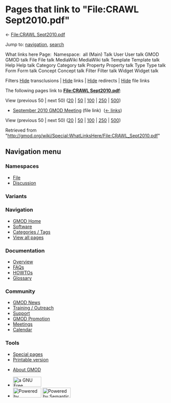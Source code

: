 <div id="mw-page-base" class="noprint">

</div>

<div id="mw-head-base" class="noprint">

</div>

<div id="content" class="mw-body" role="main">

<span id="top"></span>

<div id="mw-js-message" style="display:none;">

</div>



# <span dir="auto">Pages that link to "File:CRAWL Sept2010.pdf"</span>

<div id="bodyContent">

<div id="contentSub">

← [File:CRAWL
Sept2010.pdf](/wiki/File:CRAWL_Sept2010.pdf "File:CRAWL Sept2010.pdf")

</div>

<div id="jump-to-nav" class="mw-jump">

Jump to: [navigation](#mw-navigation), [search](#p-search)

</div>

<div id="mw-content-text">

What links here Page:  Namespace:  all (Main) Talk User User talk GMOD
GMOD talk File File talk MediaWiki MediaWiki talk Template Template talk
Help Help talk Category Category talk Property Property talk Type Type
talk Form Form talk Concept Concept talk Filter Filter talk Widget
Widget talk

Filters
[Hide](/mediawiki/index.php?title=Special:WhatLinksHere/File:CRAWL_Sept2010.pdf&hidetrans=1 "Special:WhatLinksHere/File:CRAWL Sept2010.pdf")
transclusions \|
[Hide](/mediawiki/index.php?title=Special:WhatLinksHere/File:CRAWL_Sept2010.pdf&hidelinks=1 "Special:WhatLinksHere/File:CRAWL Sept2010.pdf")
links \|
[Hide](/mediawiki/index.php?title=Special:WhatLinksHere/File:CRAWL_Sept2010.pdf&hideredirs=1 "Special:WhatLinksHere/File:CRAWL Sept2010.pdf")
redirects \|
[Hide](/mediawiki/index.php?title=Special:WhatLinksHere/File:CRAWL_Sept2010.pdf&hideimages=1 "Special:WhatLinksHere/File:CRAWL Sept2010.pdf")
file links

The following pages link to **[File:CRAWL
Sept2010.pdf](/wiki/File:CRAWL_Sept2010.pdf "File:CRAWL Sept2010.pdf")**:

View (previous 50 \| next 50)
([20](/mediawiki/index.php?title=Special:WhatLinksHere/File:CRAWL_Sept2010.pdf&limit=20 "Special:WhatLinksHere/File:CRAWL Sept2010.pdf")
\|
[50](/mediawiki/index.php?title=Special:WhatLinksHere/File:CRAWL_Sept2010.pdf&limit=50 "Special:WhatLinksHere/File:CRAWL Sept2010.pdf")
\|
[100](/mediawiki/index.php?title=Special:WhatLinksHere/File:CRAWL_Sept2010.pdf&limit=100 "Special:WhatLinksHere/File:CRAWL Sept2010.pdf")
\|
[250](/mediawiki/index.php?title=Special:WhatLinksHere/File:CRAWL_Sept2010.pdf&limit=250 "Special:WhatLinksHere/File:CRAWL Sept2010.pdf")
\|
[500](/mediawiki/index.php?title=Special:WhatLinksHere/File:CRAWL_Sept2010.pdf&limit=500 "Special:WhatLinksHere/File:CRAWL Sept2010.pdf"))

- [September 2010 GMOD
  Meeting](/wiki/September_2010_GMOD_Meeting "September 2010 GMOD Meeting")
  (file link) ‎ <span class="mw-whatlinkshere-tools">([←
  links](/mediawiki/index.php?title=Special:WhatLinksHere&target=September+2010+GMOD+Meeting "Special:WhatLinksHere"))</span>

View (previous 50 \| next 50)
([20](/mediawiki/index.php?title=Special:WhatLinksHere/File:CRAWL_Sept2010.pdf&limit=20 "Special:WhatLinksHere/File:CRAWL Sept2010.pdf")
\|
[50](/mediawiki/index.php?title=Special:WhatLinksHere/File:CRAWL_Sept2010.pdf&limit=50 "Special:WhatLinksHere/File:CRAWL Sept2010.pdf")
\|
[100](/mediawiki/index.php?title=Special:WhatLinksHere/File:CRAWL_Sept2010.pdf&limit=100 "Special:WhatLinksHere/File:CRAWL Sept2010.pdf")
\|
[250](/mediawiki/index.php?title=Special:WhatLinksHere/File:CRAWL_Sept2010.pdf&limit=250 "Special:WhatLinksHere/File:CRAWL Sept2010.pdf")
\|
[500](/mediawiki/index.php?title=Special:WhatLinksHere/File:CRAWL_Sept2010.pdf&limit=500 "Special:WhatLinksHere/File:CRAWL Sept2010.pdf"))

</div>

<div class="printfooter">

Retrieved from
"<http://gmod.org/wiki/Special:WhatLinksHere/File:CRAWL_Sept2010.pdf>"

</div>

<div id="catlinks" class="catlinks catlinks-allhidden">

</div>

<div class="visualClear">

</div>

</div>

</div>

<div id="mw-navigation">

## Navigation menu

<div id="mw-head">



<div id="left-navigation">

<div id="p-namespaces" class="vectorTabs" role="navigation"
aria-labelledby="p-namespaces-label">

### Namespaces

- <span id="ca-nstab-image"><a href="/wiki/File:CRAWL_Sept2010.pdf" accesskey="c"
  title="View the file page [c]">File</a></span>
- <span id="ca-talk"><a
  href="/mediawiki/index.php?title=File_talk:CRAWL_Sept2010.pdf&amp;action=edit&amp;redlink=1"
  accesskey="t"
  title="Discussion about the content page [t]">Discussion</a></span>

</div>

<div id="p-variants" class="vectorMenu emptyPortlet" role="navigation"
aria-labelledby="p-variants-label">

### 

### Variants[](#)

<div class="menu">

</div>

</div>

</div>

<div id="right-navigation">





</div>



</div>

</div>

</div>

<div id="mw-panel">

<div id="p-logo" role="banner">

<a href="/wiki/Main_Page"
style="background-image: url(http://gmod.org/images/GMOD-cogs.png);"
title="Visit the main page"></a>

</div>

<div id="p-Navigation" class="portal" role="navigation"
aria-labelledby="p-Navigation-label">

### Navigation

<div class="body">

- <span id="n-GMOD-Home">[GMOD Home](/wiki/Main_Page)</span>
- <span id="n-Software">[Software](/wiki/GMOD_Components)</span>
- <span id="n-Categories-.2F-Tags">[Categories /
  Tags](/wiki/Categories)</span>
- <span id="n-View-all-pages">[View all
  pages](/wiki/Special:AllPages)</span>

</div>

</div>

<div id="p-Documentation" class="portal" role="navigation"
aria-labelledby="p-Documentation-label">

### Documentation

<div class="body">

- <span id="n-Overview">[Overview](/wiki/Overview)</span>
- <span id="n-FAQs">[FAQs](/wiki/Category:FAQ)</span>
- <span id="n-HOWTOs">[HOWTOs](/wiki/Category:HOWTO)</span>
- <span id="n-Glossary">[Glossary](/wiki/Glossary)</span>

</div>

</div>

<div id="p-Community" class="portal" role="navigation"
aria-labelledby="p-Community-label">

### Community

<div class="body">

- <span id="n-GMOD-News">[GMOD News](/wiki/GMOD_News)</span>
- <span id="n-Training-.2F-Outreach">[Training /
  Outreach](/wiki/Training_and_Outreach)</span>
- <span id="n-Support">[Support](/wiki/Support)</span>
- <span id="n-GMOD-Promotion">[GMOD
  Promotion](/wiki/GMOD_Promotion)</span>
- <span id="n-Meetings">[Meetings](/wiki/Meetings)</span>
- <span id="n-Calendar">[Calendar](/wiki/Calendar)</span>

</div>

</div>

<div id="p-tb" class="portal" role="navigation"
aria-labelledby="p-tb-label">

### Tools

<div class="body">

- <span id="t-specialpages"><a href="/wiki/Special:SpecialPages" accesskey="q"
  title="A list of all special pages [q]">Special pages</a></span>
- <span id="t-print"><a
  href="/mediawiki/index.php?title=Special:WhatLinksHere/File:CRAWL_Sept2010.pdf&amp;printable=yes"
  rel="alternate" accesskey="p"
  title="Printable version of this page [p]">Printable version</a></span>

</div>

</div>

</div>

</div>

<div id="footer" role="contentinfo">

- <span id="footer-places-about">[About
  GMOD](/wiki/GMOD:About "GMOD:About")</span>

<!-- -->

- <span id="footer-copyrightico">[<img src="http://www.gnu.org/graphics/gfdl-logo-small.png" width="88"
  height="31" alt="a GNU Free Documentation License" />](http://www.gnu.org/licenses/fdl-1.3.html)</span>
- <span id="footer-poweredbyico">[<img src="/mediawiki/skins/common/images/poweredby_mediawiki_88x31.png"
  width="88" height="31" alt="Powered by MediaWiki" />](//www.mediawiki.org/)
  [<img
  src="/mediawiki/extensions/SemanticMediaWiki/includes/../resources/images/smw_button.png"
  width="88" height="31" alt="Powered by Semantic MediaWiki" />](https://www.semantic-mediawiki.org/wiki/Semantic_MediaWiki)</span>

<div style="clear:both">

</div>

</div>
